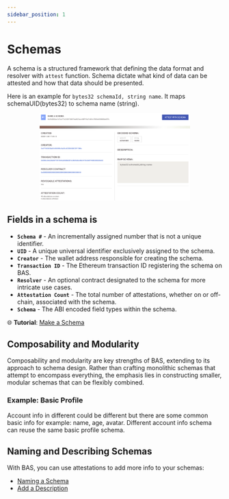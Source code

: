```yaml
---
sidebar_position: 1
---
```

# Schemas

A schema is a structured framework that defining the data format and resolver with `attest` function. Schema dictate what kind of data can be attested and how that data should be presented.

Here is an example for `bytes32 schemaId, string name`. It maps schemaUID(bytes32) to schema name (string).

<div align="center" id="Schema Detail">
    <img src="/figures/schema_detail.png" width="70%" />
</div>

## Fields in a schema is

- **`Schema #`** - An incrementally assigned number that is not a unique identifier.
- **`UID`** - A unique universal identifier exclusively assigned to the schema.
- **`Creator`** - The wallet address responsible for creating the schema.
- **`Transaction ID`** - The Ethereum transaction ID registering the schema on BAS.
- **`Resolver`** - An optional contract designated to the schema for more intricate use cases.
- **`Attestation Count`** - The total number of attestations, whether on or off-chain, associated with the schema.
- **`Schema`** - The ABI encoded field types within the schema.

🌐 **Tutorial**: [Make a Schema](../tutorials/create_schema.md)

## **Composability and Modularity**

Composability and modularity are key strengths of BAS, extending to its approach to schema design. Rather than crafting monolithic schemas that attempt to encompass everything, the emphasis lies in constructing smaller, modular schemas that can be flexibly combined.

### Example: Basic Profile

Account info in different could be different but there are some common basic info for example: name, age, avatar. Different account info schema can reuse the same basic profile schema.

## Naming and Describing Schemas

With BAS, you can use attestations to add more info to your schemas:

- [Naming a Schema](./composability.md#naming-a-schema--description-of-a-schema)
- [Add a Description](./composability.md#naming-a-schema--description-of-a-schema)